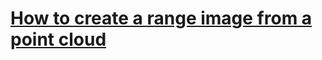# [How to create a range image from a point cloud](http://pointclouds.org/documentation/tutorials/range_image_creation.php#range-image-creation)

